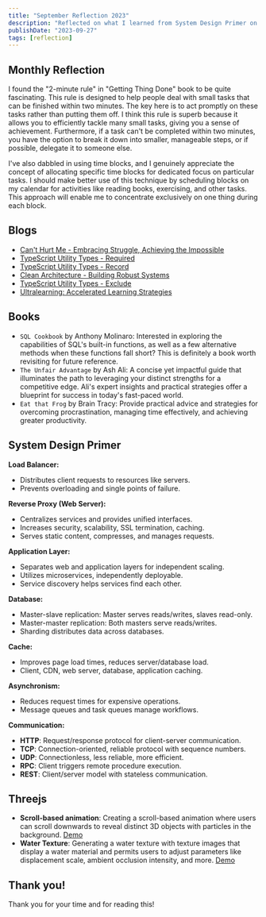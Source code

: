 ```yaml
---
title: "September Reflection 2023"
description: "Reflected on what I learned from System Design Primer on databases, cache, and application layer. And the 2-minute rule on getting small tasks done ASAP."
publishDate: "2023-09-27"
tags: [reflection]
---
```


## Monthly Reflection

I found the "2-minute rule" in "Getting Thing Done" book to be quite fascinating. This rule is designed to help people deal with small tasks that can be finished within two minutes. The key here is to act promptly on these tasks rather than putting them off. I think this rule is superb because it allows you to efficiently tackle many small tasks, giving you a sense of achievement. Furthermore, if a task can't be completed within two minutes, you have the option to break it down into smaller, manageable steps, or if possible, delegate it to someone else.

I've also dabbled in using time blocks, and I genuinely appreciate the concept of allocating specific time blocks for dedicated focus on particular tasks. I should make better use of this technique by scheduling blocks on my calendar for activities like reading books, exercising, and other tasks. This approach will enable me to concentrate exclusively on one thing during each block.

## Blogs

- [Can't Hurt Me - Embracing Struggle, Achieving the Impossible](https://victoriacheng15.vercel.app/posts/cant-hurt-me-embracing-struggle-achieving-the-impossible)
- [TypeScript Utility Types - Required](https://victoriacheng15.vercel.app/posts/typescript-utility-types-required)
- [TypeScript Utility Types - Record](https://victoriacheng15.vercel.app/posts/typescript-utility-types-record)
- [Clean Architecture - Building Robust Systems](<[https://victoriacheng15.vercel.app/posts/clean-architecture-building-robust-systems](https://victoriacheng15.vercel.app/posts/typescript-utility-types-required)>)
- [TypeScript Utility Types - Exclude](https://victoriacheng15.vercel.app/posts/typescript-utility-types-exclude)
- [Ultralearning: Accelerated Learning Strategies](https://victoriacheng15.vercel.app/posts/ultralearning-accelerated-learning-strategies)

## Books

- `SQL Cookbook` by Anthony Molinaro: Interested in exploring the capabilities of SQL's built-in functions, as well as a few alternative methods when these functions fall short? This is definitely a book worth revisiting for future reference.
- `The Unfair Advantage` by Ash Ali: A concise yet impactful guide that illuminates the path to leveraging your distinct strengths for a competitive edge. Ali's expert insights and practical strategies offer a blueprint for success in today's fast-paced world.
- `Eat that Frog` by Brain Tracy: Provide practical advice and strategies for overcoming procrastination, managing time effectively, and achieving greater productivity.

## System Design Primer

**Load Balancer:**

- Distributes client requests to resources like servers.
- Prevents overloading and single points of failure.

**Reverse Proxy (Web Server):**

- Centralizes services and provides unified interfaces.
- Increases security, scalability, SSL termination, caching.
- Serves static content, compresses, and manages requests.

**Application Layer:**

- Separates web and application layers for independent scaling.
- Utilizes microservices, independently deployable.
- Service discovery helps services find each other.

**Database:**

- Master-slave replication: Master serves reads/writes, slaves read-only.
- Master-master replication: Both masters serve reads/writes.
- Sharding distributes data across databases.

**Cache:**

- Improves page load times, reduces server/database load.
- Client, CDN, web server, database, application caching.

**Asynchronism:**

- Reduces request times for expensive operations.
- Message queues and task queues manage workflows.

**Communication:**

- **HTTP**: Request/response protocol for client-server communication.
- **TCP**: Connection-oriented, reliable protocol with sequence numbers.
- **UDP**: Connectionless, less reliable, more efficient.
- **RPC**: Client triggers remote procedure execution.
- **REST**: Client/server model with stateless communication.

## Threejs

- **Scroll-based animation**: Creating a scroll-based animation where users can scroll downwards to reveal distinct 3D objects with particles in the background. [Demo](https://victoriacheng15.github.io/three-js-demo/12-scroll-based-animation/)
- **Water Texture**: Generating a water texture with texture images that display a water material and permits users to adjust parameters like displacement scale, ambient occlusion intensity, and more. [Demo](https://victoriacheng15.github.io/three-js-demo/13-water-texture/)

## Thank you!

Thank you for your time and for reading this!
